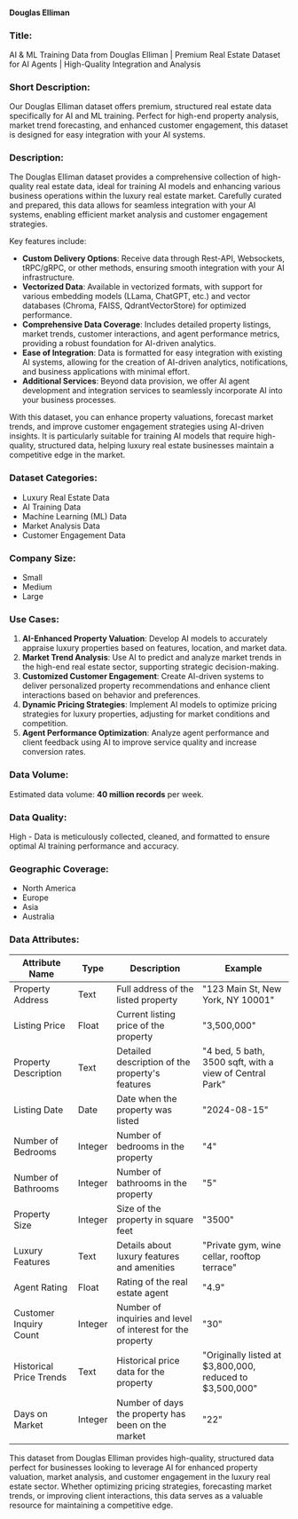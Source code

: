 #### Douglas Elliman

### Title:  
AI & ML Training Data from Douglas Elliman | Premium Real Estate Dataset for AI Agents | High-Quality Integration and Analysis

### Short Description:  
Our Douglas Elliman dataset offers premium, structured real estate data specifically for AI and ML training. Perfect for high-end property analysis, market trend forecasting, and enhanced customer engagement, this dataset is designed for easy integration with your AI systems.

### Description:  
The Douglas Elliman dataset provides a comprehensive collection of high-quality real estate data, ideal for training AI models and enhancing various business operations within the luxury real estate market. Carefully curated and prepared, this data allows for seamless integration with your AI systems, enabling efficient market analysis and customer engagement strategies.

Key features include:
- **Custom Delivery Options**: Receive data through Rest-API, Websockets, tRPC/gRPC, or other methods, ensuring smooth integration with your AI infrastructure.
- **Vectorized Data**: Available in vectorized formats, with support for various embedding models (LLama, ChatGPT, etc.) and vector databases (Chroma, FAISS, QdrantVectorStore) for optimized performance.
- **Comprehensive Data Coverage**: Includes detailed property listings, market trends, customer interactions, and agent performance metrics, providing a robust foundation for AI-driven analytics.
- **Ease of Integration**: Data is formatted for easy integration with existing AI systems, allowing for the creation of AI-driven analytics, notifications, and business applications with minimal effort.
- **Additional Services**: Beyond data provision, we offer AI agent development and integration services to seamlessly incorporate AI into your business processes.

With this dataset, you can enhance property valuations, forecast market trends, and improve customer engagement strategies using AI-driven insights. It is particularly suitable for training AI models that require high-quality, structured data, helping luxury real estate businesses maintain a competitive edge in the market.

### Dataset Categories:  
- Luxury Real Estate Data  
- AI Training Data  
- Machine Learning (ML) Data  
- Market Analysis Data  
- Customer Engagement Data  

### Company Size:  
- Small  
- Medium  
- Large  

### Use Cases:  
1. **AI-Enhanced Property Valuation**: Develop AI models to accurately appraise luxury properties based on features, location, and market data.
2. **Market Trend Analysis**: Use AI to predict and analyze market trends in the high-end real estate sector, supporting strategic decision-making.
3. **Customized Customer Engagement**: Create AI-driven systems to deliver personalized property recommendations and enhance client interactions based on behavior and preferences.
4. **Dynamic Pricing Strategies**: Implement AI models to optimize pricing strategies for luxury properties, adjusting for market conditions and competition.
5. **Agent Performance Optimization**: Analyze agent performance and client feedback using AI to improve service quality and increase conversion rates.

### Data Volume:  
Estimated data volume: **40 million records** per week.

### Data Quality:  
High - Data is meticulously collected, cleaned, and formatted to ensure optimal AI training performance and accuracy.

### Geographic Coverage:  
- North America  
- Europe  
- Asia  
- Australia  

### Data Attributes:

| Attribute Name             | Type   | Description                                                    | Example                                         |
|----------------------------|--------|----------------------------------------------------------------|-------------------------------------------------|
| Property Address           | Text   | Full address of the listed property                            | "123 Main St, New York, NY 10001"               |
| Listing Price              | Float  | Current listing price of the property                          | "3,500,000"                                     |
| Property Description       | Text   | Detailed description of the property's features                | "4 bed, 5 bath, 3500 sqft, with a view of Central Park" |
| Listing Date               | Date   | Date when the property was listed                              | "2024-08-15"                                    |
| Number of Bedrooms         | Integer| Number of bedrooms in the property                             | "4"                                             |
| Number of Bathrooms        | Integer| Number of bathrooms in the property                            | "5"                                             |
| Property Size              | Integer| Size of the property in square feet                            | "3500"                                          |
| Luxury Features            | Text   | Details about luxury features and amenities                    | "Private gym, wine cellar, rooftop terrace"     |
| Agent Rating               | Float  | Rating of the real estate agent                                | "4.9"                                           |
| Customer Inquiry Count     | Integer| Number of inquiries and level of interest for the property     | "30"                                            |
| Historical Price Trends    | Text   | Historical price data for the property                         | "Originally listed at $3,800,000, reduced to $3,500,000" |
| Days on Market             | Integer| Number of days the property has been on the market             | "22"                                            |

This dataset from Douglas Elliman provides high-quality, structured data perfect for businesses looking to leverage AI for enhanced property valuation, market analysis, and customer engagement in the luxury real estate sector. Whether optimizing pricing strategies, forecasting market trends, or improving client interactions, this data serves as a valuable resource for maintaining a competitive edge.